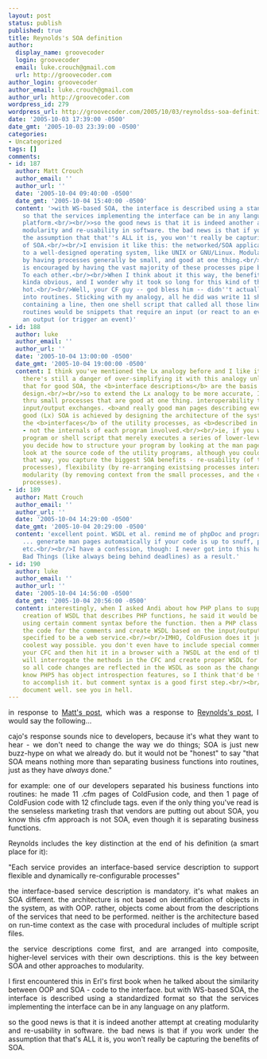 ```yaml
---
layout: post
status: publish
published: true
title: Reynolds's SOA definition
author:
  display_name: groovecoder
  login: groovecoder
  email: luke.crouch@gmail.com
  url: http://groovecoder.com
author_login: groovecoder
author_email: luke.crouch@gmail.com
author_url: http://groovecoder.com
wordpress_id: 279
wordpress_url: http://groovecoder.com/2005/10/03/reynoldss-soa-definition/
date: '2005-10-03 17:39:00 -0500'
date_gmt: '2005-10-03 23:39:00 -0500'
categories:
- Uncategorized
tags: []
comments:
- id: 187
  author: Matt Crouch
  author_email: ''
  author_url: ''
  date: '2005-10-04 09:40:00 -0500'
  date_gmt: '2005-10-04 15:40:00 -0500'
  content: '>with WS-based SOA, the interface is described using a standardized format
    so that the services implementing the interface can be in any language on any
    platform.<br/><br/>>so the good news is that it is indeed another attempt at creating
    modularity and re-usability in software. the bad news is that if you work under
    the assumption that that''s ALL it is, you won''t really be capturing the benefits
    of SOA.<br/><br/>I envision it like this: the networked/SOA application is analogous
    to a well-designed operating system, like UNIX or GNU/Linux. Modularity is encouraged
    by having processes generally be small, and good at one thing.<br/><br/>Inerop
    is encouraged by having the vast majority of these processes pipe boring ole ASCII
    To each other.<br/><br/>When I think about it this way, the benefits of SOA seem
    kinda obvious, and I wonder why it took so long for this kind of thinking to get
    hot.<br/><br/>Well, your CF guy -- god bless him -- didn''t actually separate
    into routines. Sticking with my analogy, all he did was write 11 shell scripts
    containing a line, then one shell script that called all those lines in succession.<br/><br/>Actual
    routines would be snippets that require an input (or react to an event) and generate
    an output (or trigger an event)'
- id: 188
  author: luke
  author_email: ''
  author_url: ''
  date: '2005-10-04 13:00:00 -0500'
  date_gmt: '2005-10-04 19:00:00 -0500'
  content: I think you've mentioned the Lx analogy before and I like it.<br/><br/>but
    there's still a danger of over-simplifying it with this analogy unless we emphasize
    that for good SOA, the <b>interface descriptions</b> are the basis of the system
    design.<br/><br/>so to extend the Lx analogy to be more accurate, I'd say:<br/><br/>modularity
    thru small processes that are good at one thing. interoperability thru standardized
    input/output exchanges. <b>and really good man pages describing every process</b>.<br/><br/>then
    good (Lx) SOA is achieved by designing the architecture of the system based on
    the <b>interfaces</b> of the utility processes, as <b>described in the man pages</b>
    - not the internals of each program involved.<br/><br/>ie, if you write a perl
    program or shell script that merely executes a series of lower-level utility programs,
    you decide how to structure your program by looking at the man pages. you don't
    look at the source code of the utility programs, although you could.<br/><br/>in
    that way, you capture the biggest SOA benefits - re-usability (of the many small
    processes), flexibility (by re-arranging existsing processes interactions), and
    modularity (by removing context from the small processes, and the composite larger
    processes).
- id: 189
  author: Matt Crouch
  author_email: ''
  author_url: ''
  date: '2005-10-04 14:29:00 -0500'
  date_gmt: '2005-10-04 20:29:00 -0500'
  content: 'excellent point. WSDL et al. remind me of phpDoc and programs like that
    ... generate man pages automatically if your code is up to snuff, properly commented,
    etc.<br/><br/>I have a confession, though: I never got into this habit. I deserve
    Bad Things (like always being behind deadlines) as a result.'
- id: 190
  author: luke
  author_email: ''
  author_url: ''
  date: '2005-10-04 14:56:00 -0500'
  date_gmt: '2005-10-04 20:56:00 -0500'
  content: interestingly, when I asked Andi about how PHP plans to support the automatic
    creation of WSDL that describes PHP functions, he said it would be implemented
    using certain comment syntax before the function. then a PHP class would interrogate
    the code for the comments and create WSDL based on the input/output of a function
    specified to be a web service.<br/><br/>IMHO, ColdFusion does it just about the
    coolest way possible. you don't even have to include special comments. just make
    your CFC and then hit it in a browser with a ?WSDL at the end of the URL and it
    will interrogate the methods in the CFC and create proper WSDL for it automatically.
    so all code changes are reflected in the WSDL as soon as the change is made. nice.<br/><br/>I
    know PHP5 has object introspection features, so I think that'd be the best way
    to accomplish it. but comment syntax is a good first step.<br/><br/>I also never
    document well. see you in hell.
---
```

<div style="text-align: justify;">in response to <a href="http://btetc.blogspot.com/2005/09/wikfisk.html">Matt's post</a>, which was a response to <a href="http://btetc.blogspot.com/2005/09/wikfisk.html">Reynolds's post</a>, I would say the following...</p>
<p>cajo's response sounds nice to developers, because it's what they want to hear - we don't need to change the way we do things; SOA is just new buzz-hype on what we already do. but it would not be "honest" to say "that SOA means nothing more than separating business functions into routines, just as they have <i>always</i> done."</p>
<p>for example: one of our developers separated his business functions into routines: he made 11 .cfm pages of ColdFusion code, and then 1 page of ColdFusion code with 12 cfinclude tags. even if the only thing you've read is the senseless marketing trash that vendors are putting out about SOA, you know this cfm approach is not SOA, even though it is separating business functions.</p>
<p>Reynolds includes the key distinction at the end of his definition (a smart place for it):</p>
<p>"Each service provides an interface-based service description to support flexible and dynamically re-configurable processes"</p>
<p>the interface-based service description is mandatory. it's what makes an SOA different. the architecture is not based on identification of objects in the system, as with OOP. rather, objects come about from the descriptions of the services that need to be performed. neither is the architecture based on run-time context as the case with procedural includes of multiple script files.</p>
<p>the service descriptions come first, and are arranged into composite, higher-level services with their own descriptions. this is the key between SOA and other approaches to modularity.</p>
<p>I first encountered this in Erl's first book when he talked about the similarity between OOP and SOA - code to the interface. but with WS-based SOA, the interface is described using a standardized format so that the services implementing the interface can be in any language on any platform.</p>
<p>so the good news is that it is indeed another attempt at creating modularity and re-usability in software. the bad news is that if you work under the assumption that that's ALL it is, you won't really be capturing the benefits of SOA.</div>
